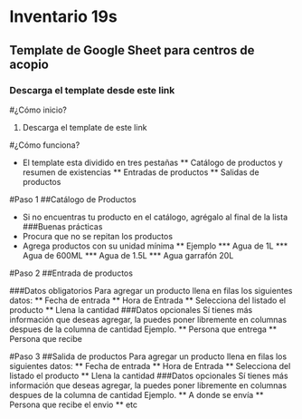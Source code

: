 # Inventario 19s
## Template de Google Sheet para centros de acopio
### Descarga el template desde este link

#¿Cómo inicio?
1. Descarga el template de este link

#¿Cómo funciona?

* El template esta dividido en tres pestañas 
** Catálogo de productos y resumen de existencias
** Entradas de productos
** Salidas de productos

#Paso 1
##Catálogo de Productos
* Si no encuentras tu producto en el catálogo, agrégalo al final de la lista
###Buenas prácticas
* Procura que no se repitan los productos
* Agrega productos con su unidad mínima 
** Ejemplo
*** Agua de 1L
*** Agua de 600ML
*** Agua de 1.5L
*** Agua garrafón 20L

#Paso 2
##Entrada de productos

###Datos obligatorios
Para agregar un producto llena en filas los siguientes datos:
** Fecha de entrada
** Hora de Entrada 
** Selecciona del listado el producto
** Llena la cantidad 
###Datos opcionales
Sí tienes más información que deseas agregar, la puedes poner libremente en columnas despues de la columna de cantidad 
Ejemplo. 
** Persona que entrega
** Persona que recibe

#Paso 3
##Salida de productos
Para agregar un producto llena en filas los siguientes datos:
** Fecha de entrada
** Hora de Entrada 
** Selecciona del listado el producto
** Llena la cantidad 
###Datos opcionales
Sí tienes más información que deseas agregar, la puedes poner libremente en columnas despues de la columna de cantidad 
Ejemplo. 
** A donde se envía
** Persona que recibe el envio 
** etc




